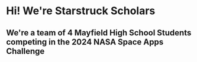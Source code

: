 # Hi! We're Starstruck Scholars 
## We're a team of 4 Mayfield High School Students competing in the 2024 NASA Space Apps Challenge 

